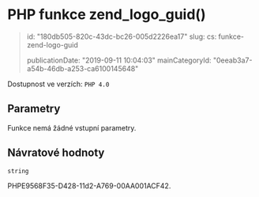 PHP funkce zend_logo_guid()
===========================

> id: "180db505-820c-43dc-bc26-005d2226ea17"
> slug:
> 	cs: funkce-zend-logo-guid
> 
> publicationDate: "2019-09-11 10:04:03"
> mainCategoryId: "0eeab3a7-a54b-46db-a253-ca6100145648"

Dostupnost ve verzích: `PHP 4.0`

Parametry
--------------

Funkce nemá žádné vstupní parametry.

Návratové hodnoty
----------------

`string`

PHPE9568F35-D428-11d2-A769-00AA001ACF42.
